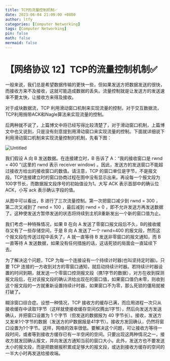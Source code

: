 ```yaml
---
title: TCP的流量控制机制✅
date: 2023-06-04 21:09:00 +0800
author: ltfy
categories: [Computer Networking]
tags: [Computer Networking]
pin: false
math: false
mermaid: false
---
```


# 【网络协议 12】TCP的流量控制机制✅

一般来说，我们总是希望数据传输的更快一些，但如果发送方把数据发送的很快，而接收方来不及接收，这就可能造成数据的丢失。流量控制就是让发送方的发送速率不要太快，让接收方来得及接收。

对于成块数据流，TCP 利用滑动窗口机制来实现流量的控制，对于交互数据流，TCP利用捎带ACK和Nagle算法来实现流量的控制。

后两种就不说了，上篇博文中将已经写得比较清楚了，对于滑动窗口机制，上篇博文中也又说到，只是没有刻意提到用滑动窗口来实现流量的控制。下面就详细说下利用滑动窗口机制来实现流量控制的机制，先看下图：

![Untitled](%E3%80%90%E7%BD%91%E7%BB%9C%E5%8D%8F%E8%AE%AE%2012%E3%80%91TCP%E7%9A%84%E6%B5%81%E9%87%8F%E6%8E%A7%E5%88%B6%E6%9C%BA%E5%88%B6%E2%9C%85%202e2a87aec4294e20ab4258f08ca90938/Untitled.png)

我们假设 A 向 B 发送数据。在连接建立时，B 告诉了 A：“我的接收窗口是 rwnd = 400 ”(这里的 rwnd 表示 receiver window) 。因此，发送方的发送窗口不能超过接收方给出的接收窗口的数值。请注意，TCP 的窗口单位是字节，不是报文段。TCP连接建立时的窗口协商过程在图中没有显示出来。再设每一个报文段为100字节长，而数据报文段序号的初始值设为1。大写 ACK 表示首部中的确认位 ACK，小写 ack 表示确认字段的值。

从图中可以看出，B 进行了三次流量控制。第一次把窗口减少到 rwnd = 300 ，第二次又减到了 rwnd = 100 ，最后减到 rwnd = 0 ，即不允许发送方再发送数据了。这种使发送方暂停发送的状态将持续到主机B重新发出一个新的窗口值为止。

我们考虑一种特殊情况，如果 B 在向 A 发送了零窗口报文段后不久，B的接收缓存又有了一些存储空间，于是 B 向 A 发送了一个 rwnd=400 的报文段，然而这个报文段在传送过程中丢失了，A 就一直等待 B 发送非零窗口的报文通知，而 B 一直等待 A 发送数据，如果没有任何措施的话，这话死锁的局面会一直延续下去。

为了解决这个问题，TCP 为每一个连接设有一个持续计时器(也叫坚持定时器)。只要 TCP 连接的一方收到对方的零窗口通知，就启动持续计时器。若持续计时器设置的时间到期，就发送一个零窗口控测报文段（携1字节的数据），对方在收到探测报文段后，在对该报文段的确认洪给出现在的窗口值，如果窗口值仍未零，则收到这个报文段的一方就重新设置持续计时器，如果窗口不为零，那么死锁的僵局就被打破了。

糊涂窗口综合症。设想一种情况，TCP 接收方的缓存已满，而应用进程一次只从接收缓存中读取1字节（这样就使接收缓存空间仅腾出1字节），然后向发送方发送确认，并把窗口设置为 1 个字节（但发送的数据报为 40 字节长）。接收，发送方又发来1个字节的数据（发送方的IP数据报是41字节）。接收方发回确认，仍然将窗口设置为1个字节。这样，网络的效率很低。要解决这个问题，可让接收方等待一段时间，或者等到接收方缓存已有一半空闲的空间。只要出现这两种情况之一，接收方就发回确认报文，并向发送方通知当前的窗口大小。此外，发送方也不要发送太小的报文段，而是把数据报积累成足够大的报文段，或达到接收方缓存的空间的一半大小时再发送给接收端。